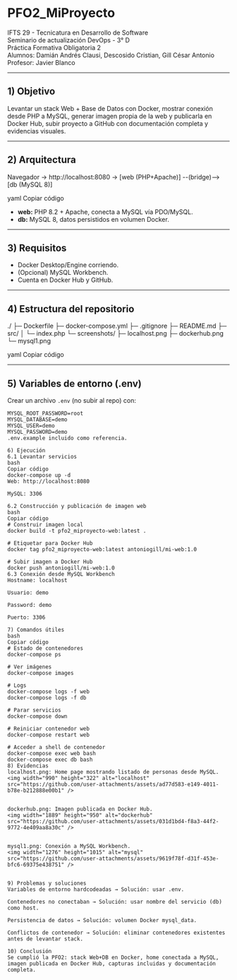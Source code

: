 # PFO2_MiProyecto

IFTS 29 - Tecnicatura en Desarrollo de Software  
Seminario de actualización DevOps - 3° D  
Práctica Formativa Obligatoria 2  
Alumnos: Damián Andrés Clausi, Descosido Cristian, Gill César Antonio  
Profesor: Javier Blanco

---

## 1) Objetivo
Levantar un stack Web + Base de Datos con Docker, mostrar conexión desde PHP a MySQL, generar imagen propia de la web y publicarla en Docker Hub, subir proyecto a GitHub con documentación completa y evidencias visuales.

---

## 2) Arquitectura

Navegador → http://localhost:8080 → [web (PHP+Apache)] --(bridge)--> [db (MySQL 8)]

yaml
Copiar código

- **web:** PHP 8.2 + Apache, conecta a MySQL vía PDO/MySQL.  
- **db:** MySQL 8, datos persistidos en volumen Docker.

---

## 3) Requisitos

- Docker Desktop/Engine corriendo.  
- (Opcional) MySQL Workbench.  
- Cuenta en Docker Hub y GitHub.  

---

## 4) Estructura del repositorio

./
├─ Dockerfile
├─ docker-compose.yml
├─ .gitignore
├─ README.md
├─ src/
│ └─ index.php
└─ screenshots/
├─ localhost.png
├─ dockerhub.png
└─ mysql1.png

yaml
Copiar código

---

## 5) Variables de entorno (.env)

Crear un archivo `.env` (no subir al repo) con:

```env
MYSQL_ROOT_PASSWORD=root
MYSQL_DATABASE=demo
MYSQL_USER=demo
MYSQL_PASSWORD=demo
.env.example incluido como referencia.

6) Ejecución
6.1 Levantar servicios
bash
Copiar código
docker-compose up -d
Web: http://localhost:8080

MySQL: 3306

6.2 Construcción y publicación de imagen web
bash
Copiar código
# Construir imagen local
docker build -t pfo2_miproyecto-web:latest .

# Etiquetar para Docker Hub
docker tag pfo2_miproyecto-web:latest antoniogill/mi-web:1.0

# Subir imagen a Docker Hub
docker push antoniogill/mi-web:1.0
6.3 Conexión desde MySQL Workbench
Hostname: localhost

Usuario: demo

Password: demo

Puerto: 3306

7) Comandos útiles
bash
Copiar código
# Estado de contenedores
docker-compose ps

# Ver imágenes
docker-compose images

# Logs
docker-compose logs -f web
docker-compose logs -f db

# Parar servicios
docker-compose down

# Reiniciar contenedor web
docker-compose restart web

# Acceder a shell de contenedor
docker-compose exec web bash
docker-compose exec db bash
8) Evidencias
localhost.png: Home page mostrando listado de personas desde MySQL.
<img width="990" height="322" alt="localhost" src="https://github.com/user-attachments/assets/ad77d583-e149-4011-b78e-b212888e00b1" />


dockerhub.png: Imagen publicada en Docker Hub.
<img width="1889" height="950" alt="dockerhub" src="https://github.com/user-attachments/assets/031d1bd4-f8a3-44f2-9772-4e409aa8a30c" />


mysql1.png: Conexión a MySQL Workbench.
<img width="1276" height="1015" alt="mysql" src="https://github.com/user-attachments/assets/9619f78f-d31f-453e-bfc6-69375e438751" />


9) Problemas y soluciones
Variables de entorno hardcodeadas → Solución: usar .env.

Contenedores no conectaban → Solución: usar nombre del servicio (db) como host.

Persistencia de datos → Solución: volumen Docker mysql_data.

Conflictos de contenedor → Solución: eliminar contenedores existentes antes de levantar stack.

10) Conclusión
Se cumplió la PFO2: stack Web+DB en Docker, home conectada a MySQL, imagen publicada en Docker Hub, capturas incluidas y documentación completa.
